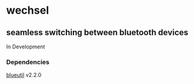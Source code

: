 #  wechsel
## seamless switching between bluetooth devices

In Development

### Dependencies
<a href="https://github.com/toy/blueutil">blueutil</a> v2.2.0
